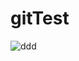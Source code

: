 # gitTest
![ddd](https://ss1.bdstatic.com/5aAHeD3nKgcUp2HgoI7O1ygwehsv/media/ch1000/png/FNJ_button_02.png)
